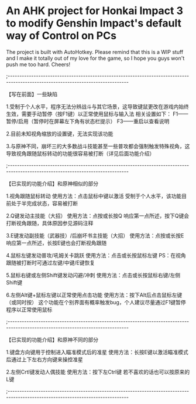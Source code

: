 # An AHK project for Honkai Impact 3 to modify Genshin Impact's default way of Control on PCs
The project is built with AutoHotkey. 
Please remind that this is a WIP stuff and I make it totally out of my love for the game, so I hope you guys won't push me too hard.
Cheers!

;---------------------------------------------------------------------------------------------------------------------------------

【写在前面】一些缺陷

1.受制于个人水平，程序无法分辨战斗与其它场景，这导致键鼠更改在游戏内始终生效，需要手动暂停（按F1键）以正常使用鼠标与输入法
相关设置如下：
F1——暂停/启用（暂停时在屏幕左下角有状态栏提示）
F3——重启以查看说明

2.目前未知视角缩放的设置键，无法实现该功能

3.与原神不同，崩坏三的大多数战斗技能甚至一些普攻都会强制触发特殊视角，这导致视角跟随鼠标转动的功能很容易被打断（详见后面功能介绍）

;---------------------------------------------------------------------------------------------------------------------------------

【已实现的功能介绍】和原神相似的部分

1.视角跟随鼠标转动
使用方法：点击鼠标中键以激活
受制于个人水平，该功能目前处于半完成状态，容易被打断

2.Q键发动主技能（大招）
使用方法：点按或长按Q
响应第一点所述，按下Q键会打断视角跟随，具体原因参见源码注释

3.E键发动副技能（武器技）/后崩坏书主技能（大招）
使用方法：点按或长按E
响应第一点所述，长按E键也会打断视角跟随

4.鼠标左键发动普攻/吼姆关卡跳跃
使用方法：点击或长按鼠标左键
PS：在视角跟随被打断时可通过左键/中键/E键恢复

5.鼠标右键或左侧Shift键发动闪避/冲刺
使用方法：点击或长按鼠标右键/左侧Shift键

6.左侧Alt键+鼠标左键以正常使用点击功能
使用方法：按下Alt后点击鼠标左键（或同时按）
这个功能在个别界面有概率触发bug，个人建议尽量通过F1键暂停程序以正常使用鼠标

;---------------------------------------------------------------------------------------------------------------------------------

【已实现的功能介绍】和原神不同的部分

1.键盘方向键用于控制进入瞄准模式后的准星
使用方法：长按E键以激活瞄准模式后通过上下左右方向键来操控准星

2.左侧Crtl键发动人偶技能
使用方法：按下左Ctrl键
若不喜欢的话也可以按原来的L键

;---------------------------------------------------------------------------------------------------------------------------------
